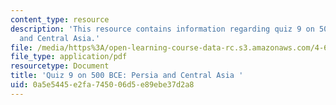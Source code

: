 ```yaml
---
content_type: resource
description: 'This resource contains information regarding quiz 9 on 500 BCE: Persia
  and Central Asia.'
file: /media/https%3A/open-learning-course-data-rc.s3.amazonaws.com/4-605-introduction-to-the-history-and-theory-of-architecture-spring-2012/0a5e5445e2fa745006d5e89ebe37d2a8_MIT4_605S12_quiz09.pdf
file_type: application/pdf
resourcetype: Document
title: 'Quiz 9 on 500 BCE: Persia and Central Asia '
uid: 0a5e5445-e2fa-7450-06d5-e89ebe37d2a8
---
```

